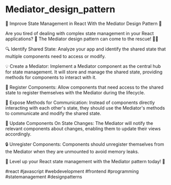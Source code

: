 # Mediator_design_pattern

🚀 Improve State Management in React With the Mediator Design Pattern 🚀

Are you tired of dealing with complex state management in your React applications? 🤯 The Mediator design pattern can come to the rescue! 🦸‍♂️

🔍 Identify Shared State: Analyze your app and identify the shared state that multiple components need to access or modify.

💡 Create a Mediator: Implement a Mediator component as the central hub for state management. It will store and manage the shared state, providing methods for components to interact with it.

📜 Register Components: Allow components that need access to the shared state to register themselves with the Mediator during the lifecycle.

📲 Expose Methods for Communication: Instead of components directly interacting with each other's state, they should use the Mediator's methods to communicate and modify the shared state.

🔄 Update Components On State Changes: The Mediator will notify the relevant components about changes, enabling them to update their views accordingly.

🔒 Unregister Components: Components should unregister themselves from the Mediator when they are unmounted to avoid memory leaks.

🚀 Level up your React state management with the Mediator pattern today! 🚀

#react #javascript #webdevelopment #frontend #programming #statemanagement #designpatterns
